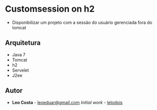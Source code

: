 # Customsession on h2

* Disponibilizar um projeto com a sessão do usuário gerenciada fora do tomcat

## Arquitetura

* Java 7
* Tomcat
* h2
* Servelet
* J2ee

## Autor

* **Leo Costa** - leoeduar@gmail.com *Initial work* - [lelodois](https://github.com/lelodois)
